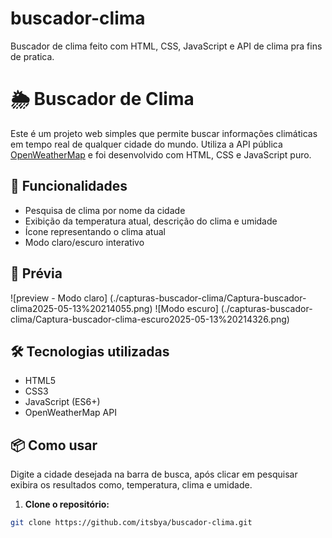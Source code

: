 # buscador-clima
Buscador de clima feito com HTML, CSS, JavaScript e API de clima pra fins de pratica.


# 🌦️ Buscador de Clima

Este é um projeto web simples que permite buscar informações climáticas em tempo real de qualquer cidade do mundo. Utiliza a API pública [OpenWeatherMap](https://openweathermap.org/api) e foi desenvolvido com HTML, CSS e JavaScript puro.

## 🚀 Funcionalidades

- Pesquisa de clima por nome da cidade
- Exibição da temperatura atual, descrição do clima e umidade
- Ícone representando o clima atual
- Modo claro/escuro interativo

## 📸 Prévia

![preview - Modo claro] (./capturas-buscador-clima/Captura-buscador-clima2025-05-13%20214055.png) 
![Modo escuro] (./capturas-buscador-clima/Captura-buscador-clima-escuro2025-05-13%20214326.png)

## 🛠️ Tecnologias utilizadas

- HTML5
- CSS3
- JavaScript (ES6+)
- OpenWeatherMap API

## 📦 Como usar
Digite a cidade desejada na barra de busca, após clicar em pesquisar exibira os resultados
como, temperatura, clima e umidade.

1. **Clone o repositório:**

```bash
git clone https://github.com/itsbya/buscador-clima.git
